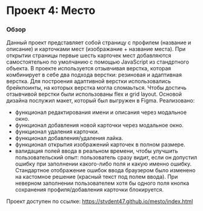 # Проект 4: Место

### Обзор
Данный проект представляет собой страницу с профилем (название и описание) и карточками мест (изображание + название места). При открытии страницы первые шесть карточек мест добавляются самостоятельно по умолчанию с помощью JavaScript из стандртного объекта. В проекте используется отзывчивая верстка, которая комбинирует в себе два подхода верстки: резиновая и адаптивная верстка. Для построения адаптивной верстки использовались брейкпоинты, на которых верстка могла сломаьться. Чтобы достичь отзывчивой верстки были использованы flex и grid layout. Основой дизайна послужил макет, который был выгружен в Figma.
Реализовано:
- функционал редактирования имени и описания через модальное окно.
- функционал добавления новой карточки через модальное окно.
- функционал удаления карточки.
- функционал добавления/удаления лайка.
- функционал открытия изображений карточек в полном размере.
- валидация полей ввода в реальном времени, чтобы улучшить пользовательский опыт: пользователь сразу видит, если он допустил ошибку при заполнении какого-либо поля и какую именно ошибку. Стандартное отображение ошибок ввода браузером было изменено на кастомное решение (красный текст под полем ввода). При неверном заполнении пользователем хотя бы одного поля кнопка сохранения профиля/добавления карточки блокируется.

Проект доступен по ссылке: https://stvdent47.github.io/mesto/index.html